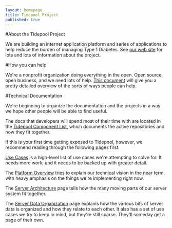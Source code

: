 ```yaml
---
layout: homepage
title: Tidepool Project
published: true
---
```


#About the Tidepool Project

We are building an internet application platform and series of applications to help reduce the burden of managing Type 1 Diabetes. See [our web site](http://tidepool.org) for lots and lots of information about the project.


#How you can help

We're a nonprofit organization doing everything in the open. Open source, open business, and we need lots of help. [This document](HowToHelp.html) will give you a pretty detailed overview of the sorts of ways people can help. 

#Technical Documentation

We're beginning to organize the documentation and the projects in a way we hope other people will be able to find useful. 

The docs that developers will spend most of their time with are located in the [Tidepool Component List](TidepoolComponents.html), which documents the active repositories and how they fit together.

If this is your first time getting exposed to Tidepool, however, we recommend reading through the following pages first.

[Use Cases](UseCases.html) is a high-level list of use cases we're attempting to solve for. It needs more work, and it needs to be backed up with greater detail.

The [Platform Overview](PlatformOverview.html) tries to explain our technical vision in the near term, with heavy emphasis on the things we're implementing right now. 

The [Server Architecture](ServerArchitecture.html) page tells how the many moving parts of our server system fit together. 

The [Server Data Organization](ServerDataOrganization.html) page explains how the various bits of server data is organized and how they relate to each other. It also has a set of use cases we try to keep in mind, but they're still sparse. They'll someday get a page of their own.

